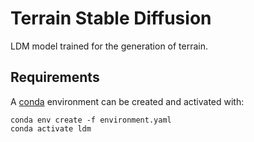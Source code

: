 # Terrain Stable Diffusion
LDM model trained for the generation of terrain.

  
## Requirements
A [conda](https://conda.io/) environment can be created
and activated with:

```
conda env create -f environment.yaml
conda activate ldm
```
